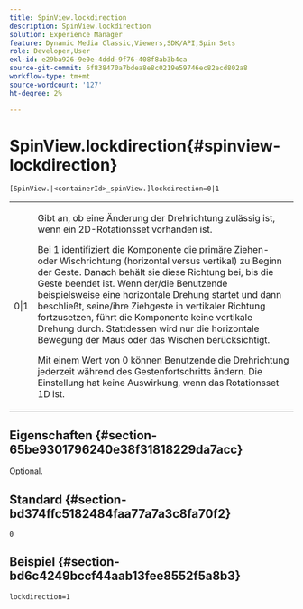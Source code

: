 ```yaml
---
title: SpinView.lockdirection
description: SpinView.lockdirection
solution: Experience Manager
feature: Dynamic Media Classic,Viewers,SDK/API,Spin Sets
role: Developer,User
exl-id: e29ba926-9e0e-4ddd-9f76-408f8ab3b4ca
source-git-commit: 6f838470a7bdea8e8c0219e59746ec82ecd802a8
workflow-type: tm+mt
source-wordcount: '127'
ht-degree: 2%

---
```


# SpinView.lockdirection{#spinview-lockdirection}

`[SpinView.|<containerId>_spinView.]lockdirection=0|1`

<table id="table_18D47E7C6A2D4D68B94225CB621D5F7C"> 
 <tbody> 
  <tr> 
   <td colname="col1"> <p> <span class="codeph"> 0|1 </span> </p> </td> 
   <td colname="col2"> <p> Gibt an, ob eine Änderung der Drehrichtung zulässig ist, wenn ein 2D-Rotationsset vorhanden ist. </p> <p>Bei <span class="codeph"> 1 </span> identifiziert die Komponente die primäre Ziehen- oder Wischrichtung (horizontal versus vertikal) zu Beginn der Geste. Danach behält sie diese Richtung bei, bis die Geste beendet ist. Wenn der/die Benutzende beispielsweise eine horizontale Drehung startet und dann beschließt, seine/ihre Ziehgeste in vertikaler Richtung fortzusetzen, führt die Komponente keine vertikale Drehung durch. Stattdessen wird nur die horizontale Bewegung der Maus oder das Wischen berücksichtigt. </p> <p>Mit einem Wert von <span class="codeph"> 0 </span> können Benutzende die Drehrichtung jederzeit während des Gestenfortschritts ändern. Die Einstellung hat keine Auswirkung, wenn das Rotationsset 1D ist. </p> </td> 
  </tr> 
 </tbody> 
</table>

## Eigenschaften {#section-65be9301796240e38f31818229da7acc}

Optional.

## Standard {#section-bd374ffc5182484faa77a7a3c8fa70f2}

`0`

## Beispiel {#section-bd6c4249bccf44aab13fee8552f5a8b3}

`lockdirection=1`
